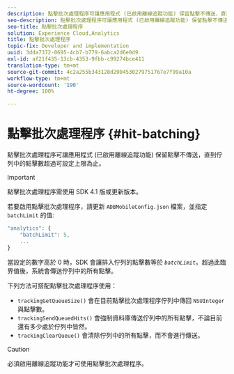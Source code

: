 ```yaml
---
description: 點擊批次處理程序可讓應用程式 (已啟用離線追蹤功能) 保留點擊不傳送，直到佇列中的點擊數超過可設定上限為止。
seo-description: 點擊批次處理程序可讓應用程式 (已啟用離線追蹤功能) 保留點擊不傳送，直到佇列中的點擊數超過可設定上限為止。
seo-title: 點擊批次處理程序
solution: Experience Cloud,Analytics
title: 點擊批次處理程序
topic-fix: Developer and implementation
uuid: 3dda7372-0695-4cb7-b779-6abca2d6e0d9
exl-id: af21f435-13cb-4353-9fbb-c99274bce411
translation-type: tm+mt
source-git-commit: 4c2a255b343128d2904530279751767e7f99a10a
workflow-type: tm+mt
source-wordcount: '190'
ht-degree: 100%

---
```


# 點擊批次處理程序 {#hit-batching}

點擊批次處理程序可讓應用程式 (已啟用離線追蹤功能) 保留點擊不傳送，直到佇列中的點擊數超過可設定上限為止。

>[!IMPORTANT]
>
>點擊批次處理程序需使用 SDK 4.1 版或更新版本。

若要啟用點擊批次處理程序，請更新 `ADBMobileConfig.json` 檔案，並指定 `batchLimit` 的值:

```js
"analytics": {
    "batchLimit": 5,
    ...
}
```

當設定的數字高於 0 時，SDK 會讓排入佇列的點擊數等於 *`batchLimit`*。超過此臨界值後，系統會傳送佇列中的所有點擊。

下列方法可搭配點擊批次處理程序使用：

* `trackingGetQueueSize()` 會在目前點擊批次處理程序佇列中傳回 `NSUInteger` 與點擊數。
* `trackingSendQueuedHits()` 會強制資料庫傳送佇列中的所有點擊，不論目前還有多少處於佇列中皆然。
* `trackingClearQueue()` 會清除佇列中的所有點擊，而不會進行傳送。

>[!CAUTION]
>
>必須啟用離線追蹤功能才可使用點擊批次處理程序。
